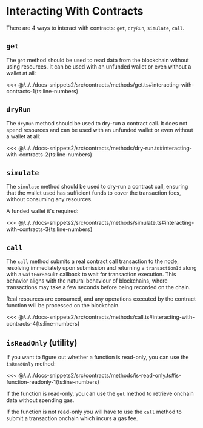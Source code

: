 # Interacting With Contracts

There are 4 ways to interact with contracts: `get`, `dryRun`, `simulate`, `call`.

## `get`

The `get` method should be used to read data from the blockchain without using resources. It can be used with an unfunded wallet or even without a wallet at all:

<<< @/../../docs-snippets2/src/contracts/methods/get.ts#interacting-with-contracts-1{ts:line-numbers}

## `dryRun`

The `dryRun` method should be used to dry-run a contract call. It does not spend resources and can be used with an unfunded wallet or even without a wallet at all:

<<< @/../../docs-snippets2/src/contracts/methods/dry-run.ts#interacting-with-contracts-2{ts:line-numbers}

## `simulate`

The `simulate` method should be used to dry-run a contract call, ensuring that the wallet used has sufficient funds to cover the transaction fees, without consuming any resources.

A funded wallet it's required:

<<< @/../../docs-snippets2/src/contracts/methods/simulate.ts#interacting-with-contracts-3{ts:line-numbers}

## `call`

The `call` method submits a real contract call transaction to the node, resolving immediately upon submission and returning a `transactionId` along with a `waitForResult` callback to wait for transaction execution. This behavior aligns with the natural behaviour of blockchains, where transactions may take a few seconds before being recorded on the chain.

Real resources are consumed, and any operations executed by the contract function will be processed on the blockchain.

<<< @/../../docs-snippets2/src/contracts/methods/call.ts#interacting-with-contracts-4{ts:line-numbers}

## `isReadOnly` (utility)

If you want to figure out whether a function is read-only, you can use the `isReadOnly` method:

<<< @/../../docs-snippets2/src/contracts/methods/is-read-only.ts#is-function-readonly-1{ts:line-numbers}

If the function is read-only, you can use the `get` method to retrieve onchain data without spending gas.

If the function is not read-only you will have to use the `call` method to submit a transaction onchain which incurs a gas fee.
